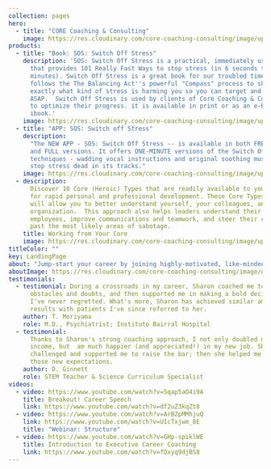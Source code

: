 ```yaml
---
collection: pages
hero:
  - title: "CORE Coaching & Consulting"
    image: https://res.cloudinary.com/core-coaching-consulting/image/upload/v1595790093/hero-no-watermark_ypcfx2.jpg
products:
  - title: "Book: SOS: Switch Off Stress"
    description: 'SOS: Switch Off Stress is a practical, immediately usable book
      that provides 101 Really Fast Ways to stop stress (in 6 seconds to 6
      minutes). Switch Off Stress is a great book for our troubled times. It
      follows the The Balancing Act''s powerful "Compass" process to show you
      exactly what kind of stress is harming you so you can target and remove it
      ASAP.  Switch Off Stress is used by clients of Core Coaching & Consulting
      to optimize their progress. it is available in print or as an e-book or
      ibook.'
    image: https://res.cloudinary.com/core-coaching-consulting/image/upload/v1594942999/sos-book_tc9jx9.jpg
  - title: "APP: SOS: Switch off Stress"
    description:
      "The NEW APP - SOS: Switch Off Stress -- is available in both FREE
      and FULL versions. It offers ONE-MINUTE versions of the Switch Off Stress
      techniques - wadding vocal instructions and original soothing music to
      stop stress dead in its tracks."
    image: https://res.cloudinary.com/core-coaching-consulting/image/upload/v1594943242/sos-app_kbhclp.jpg
  - description:
      Discover 10 Core (Heroic) Types that are readily available to you
      for rapid personal and professional development. These Core Types also
      will allow you to better understand yourself, your colleagues, and your
      organization.  This approach also helps leaders understand their
      employees, improve communications and teamwork, and steer their companies
      past the most likely areas of sabotage.
    title: Working from Your Core
    image: https://res.cloudinary.com/core-coaching-consulting/image/upload/v1595801251/sos-book_tc9jx9_ccgc4y.jpg
titleColor: ""
key: LandingPage
about: "Jump-start your career by joining highly-motivated, like-minded professionals from around the world and work with expert coaches to get back on track! You will receive 9 group sessions and 3 private half-hour sessions, 2 assessments of your career strengths & weaknesses, and copies of the e-books: 'The Balancing Act' and 'Prospering and Working' alongside many other resources."
aboutImage: https://res.cloudinary.com/core-coaching-consulting/image/upload/v1595111411/logo_feamvb.png
testimonials:
  - testimonial: During a crossroads in my career, Sharon coached me to overcome
      obstacles and doubts, and then supported me in making a bold decision that
      I've never regretted. What's more, Sharon has achieved similar amazing
      results with patients I've since referred to her.
    author: T. Moriyama
    role: M.D., Psychiatrist; Instituto Bairral Hospital
  - testimonial:
      Thanks to Sharon's strong coaching approach, I not only doubled my
      income, but  am much happier (and appreciated!) in my new job. She
      challenged and supported me to raise the bar; then she helped me exceed
      those new expectations.
    author: D. Ginnett
    role: STEM Teacher & Science Curriculum Specialist
videos:
  - video: https://www.youtube.com/watch?v=5qap5aO4i9A
    title: Breakout! Career Speech
    link: https://www.youtube.com/watch?v=df2uZ3kqZt8
  - video: https://www.youtube.com/watch?v=ArBZpMMhjuQ
    link: https://www.youtube.com/watch?v=UIcTxjwm_8E
    title: "Webinar: Structure"
  - video: https://www.youtube.com/watch?v=GHp-spiklWE
    title: Introduction to Executive Career Coaching
    link: https://www.youtube.com/watch?v=fOxyq9djBS8
---
```

